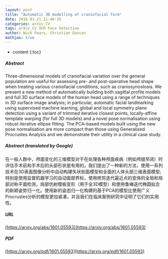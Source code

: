 ```yaml
---
layout: post
title: "Automatic 3D modelling of craniofacial form"
date: 2016-01-21 11:46:35
categories: arXiv_CV
tags: arXiv_CV OCR Face Detection
author: Nick Pears, Christian Duncan
mathjax: true
---
```


* content
{:toc}

##### Abstract
Three-dimensional models of craniofacial variation over the general population are useful for assessing pre- and post-operative head shape when treating various craniofacial conditions, such as craniosynostosis. We present a new method of automatically building both sagittal profile models and full 3D surface models of the human head using a range of techniques in 3D surface image analysis; in particular, automatic facial landmarking using supervised machine learning, global and local symmetry plane detection using a variant of trimmed iterative closest points, locally-affine template warping (for full 3D models) and a novel pose normalisation using robust iterative ellipse fitting. The PCA-based models built using the new pose normalisation are more compact than those using Generalised Procrustes Analysis and we demonstrate their utility in a clinical case study.

##### Abstract (translated by Google)
在一般人群中，颅面变化的三维模型对于在处理各种颅面疾病（例如颅缝早闭）时评估手术前和手术后的头部形状是有用的。我们提出了一种新的方法，使用一系列技术在3D表面图像分析中自动构建矢状剖面模型和全面的人体头部三维表面模型;特别是使用监督机器学习的自动面部界标，使用修剪迭代最近点的变体的全局和局部对称平面检测，局部仿射模板变形（用于全3D模型）和使用鲁棒迭代椭圆拟合的新颖姿势归一化。使用新的姿态归一化构建的基于PCA的模型比使用广义Procrustes分析的模型更加紧凑，并且我们在临床案例研究中证明了它们的实用性。

##### URL
[https://arxiv.org/abs/1601.05593](https://arxiv.org/abs/1601.05593)

##### PDF
[https://arxiv.org/pdf/1601.05593](https://arxiv.org/pdf/1601.05593)

